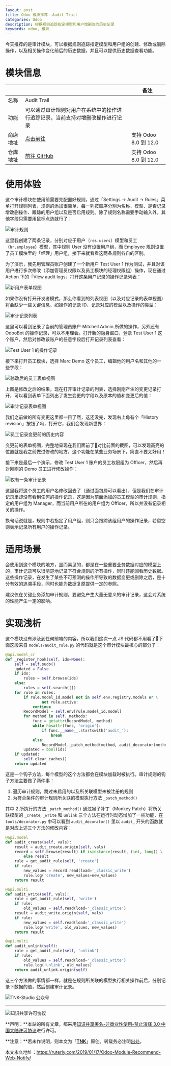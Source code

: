```yaml
---
layout: post
title: Odoo 模块推荐——Audit Trail
categories: Odoo
description: 根据规则追踪指定模型和用户增删改的历史记录
keywords: odoo, 模块
---
```


今天推荐的是审计模块，可以根据规则追踪指定模型和用户组的创建、修改或删除操作，以及相关操作变化前后的历史数据，并且可以提供历史数据查看功能。

# 模块信息

|          |                                                              | 备注                  |
| -------- | ------------------------------------------------------------ | --------------------- |
| 名称     | Audit Trail                                                  |                       |
| 功能     | 可以通过审计规则对用户在系统中的操作进行追踪记录，当前支持对增删改操作进行记录 |                       |
| 商店地址 | [点击前往](https://www.odoo.com/apps/modules/12.0/smile_audit/) | 支持 Odoo 8.0 到 12.0 |
| 仓库地址 | [前往 GitHub](https://github.com/Smile-SA/odoo_addons/tree/12.0/smile_audit/) | 支持 Odoo 8.0 到 12.0 |

# 使用体验

这个审计模块在使用前需要先配置好规则，通过「Settings -> Audit -> Rules」菜单打开规则列表，规则的添加很简单，每一列按顺序分别为名称、模型、是否记录增改删操作、跟踪的用户组以及是否启用规则。除了规则名称需要手动输入外，其他字段只需要用鼠标点选就行了：

![审计规则](/images/Odoo/Untitled-1aa160da-233c-43ef-bf92-284586636086.png)

这里我创建了两条记录，分别对应于用户（`res.users`）模型和员工（`hr.employee`）模型，其中规则 User 没有设置用户组，而 Employee 规则设置了员工模块里的「经理」用户组，接下来就看看这两条规则各自的区别。

为了演示，我先用管理员账户创建了一个新用户 Test User 1 作为测试，并且对该用户进行多次修改（添加管理员权限以及员工模块的经理权限组）操作，现在通过 Action 下的「View audit logs」打开这条用户记录的操作记录列表：

![新用户表单视图](/images/Odoo/Untitled-d2c173e0-0b00-4fa4-8ccd-769e4a6d888f.png)

如果你没有打开开发者模式，那么你看到的列表视图（以及对应记录的表单视图）将会缺少一些关键信息，如操作的记录 ID、记录对应的模型以及操作的类型：

![审计记录列表](/images/Odoo/Untitled-c53c0e72-62e8-4444-9d2e-919219e450d9.png)

这里可以看到记录了当前的管理员账户 Mitchell Admin 所做的操作，另外还有 OdooBot 的操作记录，可以不用理会。打开新的隐身窗口，登录 Test User 1 这个账户，然后对修改该账户的任意字段后打开记录列表查看：

![Test User 1 的操作记录](/images/Odoo/Untitled-50a52226-4a6d-4e30-bcd8-33cf746cafbf.png)

接下来打开员工模块，选择 Marc Demo 这个员工，编辑他的用户名和其他的一些字段：

![修改后的员工表单视图](/images/Odoo/Untitled-e54932e6-90bd-4527-8ecc-d9cae4dfb877.png)

上图是修改之后的结果，现在打开审计记录的列表，选择刚刚产生的变更记录打开，可以看到表单下面列出了发生变更的字段以及原本的值和变更后的值：

![审计记录表单视图](/images/Odoo/Untitled-c6563ee0-1955-4c0c-9614-a1f095b0960d.png)

我们之前做的所有变更这里都一目了然，这还没完，发现右上角有个「History revision」按钮了吗，打开它，我们会发现新世界：

![员工记录变更前的历史内容](/images/Odoo/Untitled-570f6303-100e-4924-b535-e584cf5c76ae.png)

变更前的表单视图，完整地呈现在我们面前了👏对比前面的截图，可以发现高亮的位置就是我之前做过修改的地方，这个功能在某些业务场景下，简直不要太好用！

接下来是最后一个演示，修改 Test User 1 账户的员工权限组为 Officer，然后再对刚刚的 Demo 员工进行修改操作：

![仅有一条审计记录](/images/Odoo/Untitled-ade6b5ab-bb91-41c7-b9fe-bb0819e31c8e.png)

这里我将这个员工的用户名修改回去了（通过面包屑可以看出），但是我们在审计记录里却没有看到任何的操作记录，这是因为前面添加的员工模型的审计规则，指定的用户组为 Manager，而当前用户所在的用户组为 Officer，所以并没有记录相关的操作。

换句话说就是，规则中若指定了用户组，则只会跟踪该组用户的操作记录，若留空则表示记录所有用户的操作记录。

# 适用场景

会使用到这个模块的地方，显而易见的，都是在一些重要业务数据对应的模型上的，审计记录可以很清楚地记录下符合规则的所有操作，同时还能回看历史数据。这些操作记录，在发生了某些不可预测的操作所导致的数据变更或删除之后，是十分有效的追溯手段，同时也能为数据复原提供一定的参照。

建议仅在关键业务添加审计规则，要避免产生大量无意义的审计记录，这会对系统的性能产生一定的影响。

# 实现浅析

这个模块没有涉及到任何前端的内容，所以我们这次一点 JS 代码都不用看了🙊下面这段来自 `models/audit_rule.py` 的代码就是这个审计模块最核心的部分了：

```python
@api.model_cr
def _register_hook(self, ids=None):
    self = self.sudo()
    updated = False
    if ids:
        rules = self.browse(ids)
    else:
        rules = self.search([])
    for rule in rules:
        if rule.model_id.model not in self.env.registry.models or \
                not rule.active:
            continue
        RecordModel = self.env[rule.model_id.model]
        for method in self._methods:
            func = getattr(RecordModel, method)
            while hasattr(func, 'origin'):
                if func.__name__.startswith('audit_'):
                    break
            else:
                RecordModel._patch_method(method, audit_decorator(method))
        updated = bool(ids)
    if updated:
        self.clear_caches()
    return updated
```

这是一个钩子方法，每个模型的这个方法都会在模块加载时被执行。审计规则的钩子方法主要做了两件事：

1. 遍历审计规则，跳过未启用的以及所关联模型未被注册的规则
2. 为符合条件的审计规则所关联的模型执行方法 `_patch_method()`

其中 2 所执行的方法 `_patch_method()` 通过猴子补丁（Monkey Patch）将所关联模型的 `_create`, `_write` 和 `unlink` 三个方法在运行时动态增加了一些功能，在 `tools/decorator.py` 中可以看到 `audit_decorator()` 里以 `audit_` 开头的函数就是对应上述三个方法的修改内容：

```python
@api.model
def audit_create(self, vals):
    result = audit_create.origin(self, vals)
    record = self.browse(result) if isinstance(result, (int, long)) \
        else result
    rule = get_audit_rule(self, 'create')
    if rule:
        new_values = record.read(load='_classic_write')
        rule.log('create', new_values=new_values)
    return result

@api.multi
def audit_write(self, vals):
    rule = get_audit_rule(self, 'write')
    if rule:
        old_values = self.read(load='_classic_write')
    result = audit_write.origin(self, vals)
    if rule:
        new_values = self.read(load='_classic_write')
        rule.log('write', old_values, new_values)
    return result

@api.multi
def audit_unlink(self):
    rule = get_audit_rule(self, 'unlink')
    if rule:
        old_values = self.read(load='_classic_write')
        rule.log('unlink', old_values)
    return audit_unlink.origin(self)
```

这三个方法做的事情都一样，就是在规则所关联的模型执行相关操作前后，分别记录下数据的值，然后创建审计记录。

![TNK-Studio 公众号](/images/mp_qrcode.jpg)

---

![知识共享许可协议](https://i.creativecommons.org/l/by-nc-nd/3.0/cn/88x31.png)

**声明：**本站的所有文章，都采用[知识共享署名-非商业性使用-禁止演绎 3.0 中国大陆许可协议](http://creativecommons.org/licenses/by-nc-nd/3.0/cn/)进行许可。

**注意：**若未作说明，则本文为「[**TNK**](https://ruterly.com/)」原创。转载务必注明[出处](https://ruterly.com/2019/01/17/Odoo-Module-Recommend-Web-Notify/)。

本文永久地址：https://ruterly.com/2019/01/17/Odoo-Module-Recommend-Web-Notify/